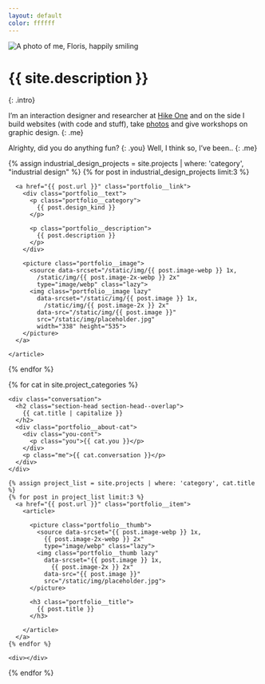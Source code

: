 ```yaml
---
layout: default
color: ffffff
---
```


<img alt="A photo of me, Floris, happily smiling"
  srcset="/static/img/floris.jpg 1x,
    /static/img/floris@2x.jpg 2x"
  src="/static/img/floris.jpg"
  class="intro__portrait">

# {{ site.description }}
{: .intro}

I’m an interaction designer and researcher at [Hike One](https://hike.one/) and on the side I build websites (with code and stuff), take [photos](https://photos.fmjansen.com) and give workshops on graphic design.
{: .me}

Alrighty, did you do anything fun?
{: .you}
Well, I think so, I’ve been..
{: .me}

<section class="portfolio portfolio--industrial" id="projects">

  {% assign industrial_design_projects = site.projects | where: 'category', "industrial design" %}
  {% for post in industrial_design_projects limit:3 %}
    <article class="portfolio__industrial">

      <a href="{{ post.url }}" class="portfolio__link">
        <div class="portfolio__text">
          <p class="portfolio__category">
            {{ post.design_kind }}
          </p>

          <p class="portfolio__description">
            {{ post.description }}
          </p>
        </div>

        <picture class="portfolio__image">
          <source data-srcset="/static/img/{{ post.image-webp }} 1x,
            /static/img/{{ post.image-2x-webp }} 2x"
            type="image/webp" class="lazy">
          <img class="portfolio__image lazy"
            data-srcset="/static/img/{{ post.image }} 1x,
              /static/img/{{ post.image-2x }} 2x"
            data-src="/static/img/{{ post.image }}"
            src="/static/img/placeholder.jpg"
            width="338" height="535">
        </picture>
      </a>

    </article>
  {% endfor %}

  <div></div>
</section>

{% for cat in site.project_categories %}
  <section class="portfolio portfolio--other"
    id="{{ cat.title | url_encode }}">

    <div class="conversation">
      <h2 class="section-head section-head--overlap">
        {{ cat.title | capitalize }}
      </h2>
      <div class="portfolio__about-cat">
        <div class="you-cont">
          <p class="you">{{ cat.you }}</p>
        </div>
        <p class="me">{{ cat.conversation }}</p>
      </div>
    </div>

    {% assign project_list = site.projects | where: 'category', cat.title %}
    {% for post in project_list limit:3 %}
      <a href="{{ post.url }}" class="portfolio__item">
        <article>

          <picture class="portfolio__thumb">
            <source data-srcset="{{ post.image-webp }} 1x,
              {{ post.image-2x-webp }} 2x"
              type="image/webp" class="lazy">
            <img class="portfolio__thumb lazy"
              data-srcset="{{ post.image }} 1x,
                {{ post.image-2x }} 2x"
              data-src="{{ post.image }}"
              src="/static/img/placeholder.jpg">
          </picture>

          <h3 class="portfolio__title">
            {{ post.title }}
          </h3>

        </article>
      </a>
    {% endfor %}

    <div></div>
  </section>
{% endfor %}
